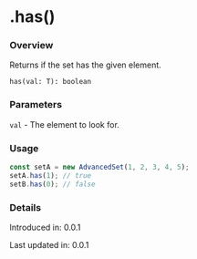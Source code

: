 # .has()

### Overview

Returns if the set has the given element.

`has(val: T): boolean`

### Parameters

`val` - The element to look for.

### Usage

```js
const setA = new AdvancedSet(1, 2, 3, 4, 5);
setA.has(1); // true
setB.has(0); // false
```

### Details

Introduced in: 0.0.1

Last updated in: 0.0.1
